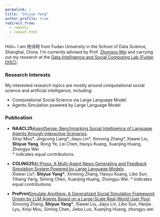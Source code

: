 ```yaml
---
permalink: /
title: "Shiyue Yang"
author_profile: true
redirect_from: 
  - /about/
  - /about.html
---
```


Hiiiii~ I am 杨诗玥 from Fudan University in the School of Data Science, Shanghai, China. 
I'm currently advised by Prof. [Zhongyu Wei](http://www.fudan-disc.com/people/zywei) and carrying out my research at the [Data Intelligence and Social Computing Lab (Fudan DISC)](http://www.fudan-disc.com/).



### Research Interests

My interested research topics are mostly around computational social science and artificial intelligence, including:
- Computational Social Science via Large Language Model
- Agents Simulation powered by Large Language Model



### Publication
- **NAACL25**[AgentSense: Benchmarking Social Intelligence of Language Agents through Interactive Scenarios](https://arxiv.org/abs/2410.19346).   
  Xinyi Mou\*, Jingcong Liang\*, Jiayu Lin\*, Xinnong Zhang\*, Xiawei Liu, **Shiyue Yang**, Rong Ye, Lei Chen, Haoyu Kuang, Xuanjing Huang, Zhongyu Wei  
  \* indicates equal contributions.
  
- **COLING25**[AI-Press: A Multi-Agent News Generating and Feedback Simulation System Powered by Large Language Models](https://arxiv.org/abs/2410.07561).   
Xiawei Liu\*, **Shiyue Yang\***, Xinnong Zhang, Haoyu Kuang, Libo Sun, Yihang Yang, Siming Chen, Xuanjing Huang, Zhongyu Wei.
\* indicates equal contributions.

- **PrePrint**[Simulate Anything: A Generalized Social Simulation Framework Driven by LLM Agents Based on a Large-Scale Real-World User Pool]([https://arxiv.org/abs/2410.07561](https://openreview.net/group?id=aclweb.org/ACL/ARR/2025/February/Authors&referrer=%5BHomepage%5D(%2F))).
Xinnong Zhang, **Shiyue Yang\***, Xiawei Liu, Jiayu Lin, Libo Sun, Hanjia Lyu, Xinyi Mou, Siming Chen, Jiebo Luo, Xuanjing Huang, zhongyu wei



